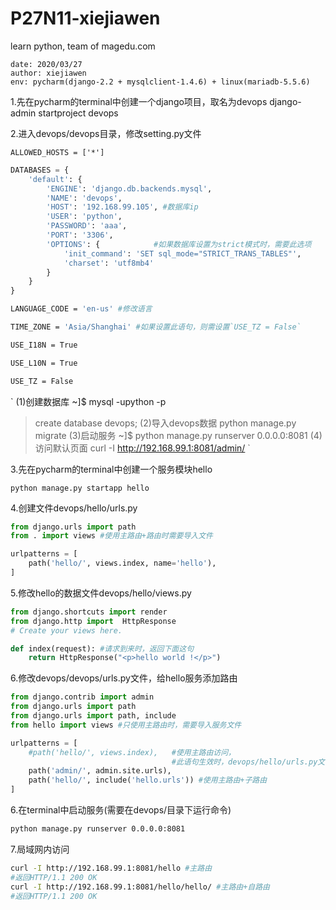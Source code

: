 # P27N11-xiejiawen
learn python, team of magedu.com

```
date: 2020/03/27
author: xiejiawen
env: pycharm(django-2.2 + mysqlclient-1.4.6) + linux(mariadb-5.5.6)
```

1.先在pycharm的terminal中创建一个django项目，取名为devops
django-admin startproject devops

2.进入devops/devops目录，修改setting.py文件

`ALLOWED_HOSTS = ['*']`



```python
DATABASES = {
    'default': {
        'ENGINE': 'django.db.backends.mysql',
        'NAME': 'devops',
        'HOST': '192.168.99.105', #数据库ip
        'USER': 'python',
        'PASSWORD': 'aaa',
        'PORT': '3306',
        'OPTIONS': {            #如果数据库设置为strict模式时，需要此选项
            'init_command': 'SET sql_mode="STRICT_TRANS_TABLES"',
            'charset': 'utf8mb4'
        }
    }
}
```

```bash
LANGUAGE_CODE = 'en-us' #修改语言

TIME_ZONE = 'Asia/Shanghai' #如果设置此语句，则需设置`USE_TZ = False`

USE_I18N = True

USE_L10N = True

USE_TZ = False
```
`
(1)创建数据库
~]$ mysql -upython -p
> create database devops;
(2)导入devops数据
> python manage.py migrate
(3)启动服务
~]$ python manage.py runserver 0.0.0.0:8081
(4)访问默认页面
curl -I http://192.168.99.1:8081/admin/
`

3.先在pycharm的terminal中创建一个服务模块hello

`python manage.py startapp hello`

4.创建文件devops/hello/urls.py
```python
from django.urls import path
from . import views #使用主路由+路由时需要导入文件

urlpatterns = [
    path('hello/', views.index, name='hello'),
]
```

5.修改hello的数据文件devops/hello/views.py
```python
from django.shortcuts import render
from django.http import  HttpResponse
# Create your views here.

def index(request): #请求到来时，返回下面这句
    return HttpResponse("<p>hello world !</p>")
```

6.修改devops/devops/urls.py文件，给hello服务添加路由
```python
from django.contrib import admin
from django.urls import path
from django.urls import path, include
from hello import views #只使用主路由时，需要导入服务文件

urlpatterns = [
    #path('hello/', views.index),   #使用主路由访问，
                                    #此语句生效时，devops/hello/urls.py文件中的内容要注释掉
    path('admin/', admin.site.urls),
    path('hello/', include('hello.urls')) #使用主路由+子路由
]
```

6.在terminal中启动服务(需要在devops/目录下运行命令)
```bash
python manage.py runserver 0.0.0.0:8081
```

7.局域网内访问
```bash
curl -I http://192.168.99.1:8081/hello #主路由
#返回HTTP/1.1 200 OK
curl -I http://192.168.99.1:8081/hello/hello/ #主路由+自路由
#返回HTTP/1.1 200 OK
```